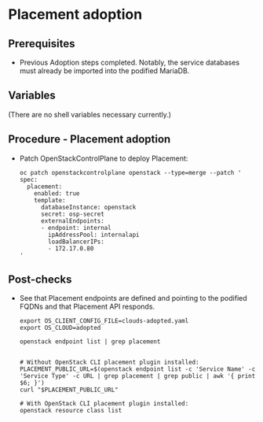 # Placement adoption

## Prerequisites

* Previous Adoption steps completed. Notably, the service databases
  must already be imported into the podified MariaDB.

## Variables

(There are no shell variables necessary currently.)

## Procedure - Placement adoption

* Patch OpenStackControlPlane to deploy Placement:

  ```
  oc patch openstackcontrolplane openstack --type=merge --patch '
  spec:
    placement:
      enabled: true
      template:
        databaseInstance: openstack
        secret: osp-secret
        externalEndpoints:
        - endpoint: internal
          ipAddressPool: internalapi
          loadBalancerIPs:
          - 172.17.0.80
  '
  ```

## Post-checks

* See that Placement endpoints are defined and pointing to the
  podified FQDNs and that Placement API responds.

  ```
  export OS_CLIENT_CONFIG_FILE=clouds-adopted.yaml
  export OS_CLOUD=adopted

  openstack endpoint list | grep placement


  # Without OpenStack CLI placement plugin installed:
  PLACEMENT_PUBLIC_URL=$(openstack endpoint list -c 'Service Name' -c 'Service Type' -c URL | grep placement | grep public | awk '{ print $6; }')
  curl "$PLACEMENT_PUBLIC_URL"

  # With OpenStack CLI placement plugin installed:
  openstack resource class list
  ```
